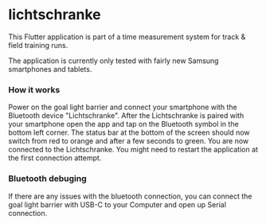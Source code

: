 # lichtschranke

This Flutter application is part of a time measurement system for track & field training runs.

The application is currently only tested with fairly new Samsung smartphones and tablets.

### How it works
Power on the goal light barrier and connect your smartphone with the Bluetooth device "Lichtschranke".
After the Lichtschranke is paired with your smartphone open the app and tap on the Bluetooth symbol in the bottom left corner.
The status bar at the bottom of the screen should now switch from red to orange and after a few seconds to green. You are now connected to the Lichtschranke.
You might need to restart the application at the first connection attempt.

### Bluetooth debuging
If there are any issues with the bluetooth connection, you can connect the goal light barrier with USB-C to your Computer and open up Serial connection.
